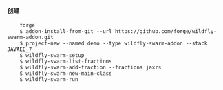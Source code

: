 #### 创建 

        forge
        $ addon-install-from-git --url https://github.com/forge/wildfly-swarm-addon.git
        $ project-new --named demo --type wildfly-swarm-addon --stack JAVAEE_7
        $ wildfly-swarm-setup
        $ wildfly-swarm-list-fractions
        $ wildfly-swarm-add-fraction --fractions jaxrs
        $ wildfly-swarm-new-main-class
        $ wildfly-swarm-run
        
        